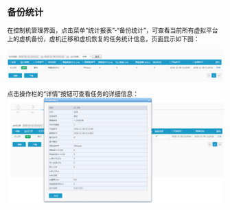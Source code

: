 ## 备份统计

在控制机管理界面，点击菜单“统计报表”-“备份统计”，可查看当前所有虚拟平台上的虚机备份，虚机迁移和虚机恢复的任务统计信息，页面显示如下图：

![说明: 1](/assets/V6.11811081514.png)

点击操作栏的“详情”按钮可查看任务的详细信息：
![说明: 1](/assets/V6.11811081516.png)







